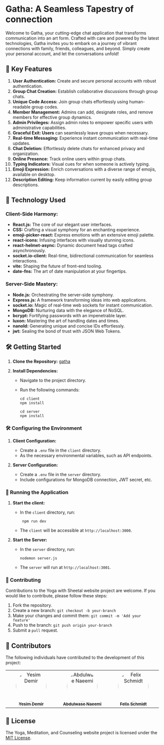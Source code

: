 # Gatha: A Seamless Tapestry of connection

Welcome to Gatha, your cutting-edge chat application that transforms communication into an art form. Crafted with care and powered by the latest technologies, Gatha invites you to embark on a journey of vibrant connections with family, friends, colleagues, and beyond. Simply create your personal account, and let the conversations unfold!

## 🔑 Key Features

1. **User Authentication:** Create and secure personal accounts with robust authentication.
2. **Group Chat Creation:** Establish collaborative discussions through group chats.
3. **Unique Code Access:** Join group chats effortlessly using human-readable group codes.
4. **Member Management:** Admins can add, designate roles, and remove members for effective group dynamics.
5. **Admin Privileges:** Assign admin roles to empower specific users with administrative capabilities.
6. **Graceful Exit: Users** can seamlessly leave groups when necessary.
7. **Real-time Messaging:** Experience instant communication with real-time updates.
8. **Chat Deletion:** Effortlessly delete chats for enhanced privacy and organization.
9. **Online Presence:** Track online users within group chats.
10. **Typing Indicators:** Visual cues for when someone is actively typing.
11. **Emoji Expression:** Enrich conversations with a diverse range of emojis, available on desktop.
12. **Description Editing:** Keep information current by easily editing group descriptions.

## 🚀 Technology Used

### Client-Side Harmony:

- **React.js:** The core of our elegant user interfaces.
- **CSS:** Crafting a visual symphony for an enchanting experience.
- **emoji-picker-react:** Express emotions with an extensive emoji palette.
- **react-icons:** Infusing interfaces with visually stunning icons.
- **react-helmet-async:** Dynamic document head tags crafted asynchronously.
- **socket.io-client:** Real-time, bidirectional communication for seamless interactions.
- **vite:** Shaping the future of front-end tooling.
- **date-fns:** The art of date manipulation at your fingertips.

### Server-Side Mastery:

- **Node.js:** Orchestrating the server-side symphony.
- **Express.js:** A framework transforming ideas into web applications.
- **socket.io:** Magic of real-time web sockets for instant communication.
- **MongoDB:** Nurturing data with the elegance of NoSQL.
- **bcrypt:** Fortifying passwords with an impenetrable layer.
- **luxon:** Mastering the art of handling dates and times.
- **nanoId:** Generating unique and concise IDs effortlessly.
- **jwt:** Sealing the bond of trust with JSON Web Tokens.

## 🛠️ Getting Started

1. **Clone the Repository:** [gatha]("https://github.com/gatha-afly/gatha")
2. **Install Dependencies:**

   - Navigate to the project directory.
   - Run the following commands:

     ```
     cd client
     npm install
     ```

     ```
     cd server
     npm install
     ```

### 🛠️ Configuring the Environment

1. **Client Configuration:**

   - Create a `.env` file in the `client` directory.
   - As the necessary environmental variables, such as API endpoints.

2. **Server Configuration:**
   - Create a `.env` file in the `server` directory.
   - Include configurations for MongoDB connection, JWT secret, etc.

### 🚀 Running the Application

1. **Start the client:**

   - In the `client` directory, run:
     ```
      npm run dev
     ```
   - The `client` will be accessible at `http://localhost:3000`.

2. **Start the Server:**
   - In the `server` directory, run:
     ```
     nodemon server.js
     ```
   - The `server` will run at `http://localhost:3001`.

### 🤝 Contributing

Contributions to the Yoga with Sheetal website project are welcome. If you would like to contribute, please follow these steps:

1. Fork the repository.
2. Create a new branch: `git checkout -b your-branch`
3. Make your changes and commit them: `git commit -m 'Add your feature'`
4. Push to the branch: `git push origin your-branch`
5. Submit a `pull` request.

## 🙌 Contributors

The following individuals have contributed to the development of this project:

<table>
  <tbody>
    <tr>
      <td align="center" valign="top" width="14.28%">
        <a href="https://github.com/besincielement">
          <img src="https://avatars.githubusercontent.com/u/113168196?v=4" width="100px;" alt="Yesim Demir" style="border-radius: 50%;">
          <br />
          <sub><b>Yesim Demir</b></sub>
        </a>
      </td>
      <td align="center" valign="top" width="14.28%">
        <a href="https://github.com/Naeemi7">
          <img src="https://avatars.githubusercontent.com/u/120386826?u=bde7bfb40f3f0b9c80385fd78a5ae6b28bba6ab5&v=4" width="100px;" alt="Abdulwase Naeemi" style="border-radius: 50%;">
          <br />
          <sub><b>Abdulwase Naeemi</b></sub>
        </a>
      </td>
      <td align="center" valign="top" width="14.28%">
        <a href="https://github.com/felixschmidt89">
          <img src="https://avatars.githubusercontent.com/u/120386975?v=4" width="100px;" alt="Felix Schmidt" style="border-radius: 50%;">
          <br />
          <sub><b>Felix Schmidt</b></sub>
        </a>
      </td>
    </tr>
  </tbody>
</table>

## 📄 License

The Yoga, Meditation, and Counseling website project is licensed under the [MIT License](https://opensource.org/licenses/MIT).
